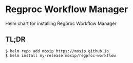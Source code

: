 # Regproc Workflow Manager

Helm chart for installing Regproc Workflow Manager

## TL;DR

```console
$ helm repo add mosip https://mosip.github.io
$ helm install my-release mosip/regproc-workflow
```

